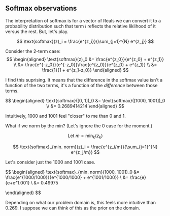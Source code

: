 ## Softmax observations

The interpretation of softmax is for a vector of Reals we can convert it to a probability distribution such that term $i$ reflects the relative liklihood of it versus the rest. But, let's play.

$$
\text{softmax}(z)_i = \frac{e^{z_i}}{\sum_{j=1}^{N} e^{z_j}}
$$

Consider the 2-term case:
$$
\begin{aligned}
\text{softmax}(z)_0 &= \frac{e^{z_0}}{e^{z_0} + e^{z_1}} \\
                    &= \frac{e^{-z_0}}{e^{-z_0}}\frac{e^{z_0}}{e^{z_0} + e^{z_1}} \\
                    &= \frac{1}{1 + e^{z_1-z_0}}
\end{aligned}
$$

I find this suprising. It means that the difference in the softmax value isn't a function of the two terms, it's a function of the _difference_ between those terms.

$$
\begin{aligned}
\text{softmax}([0, 1])_0 &= \text{softmax}([1000, 1001])_0 \\
&= 0.2689414214
\end{aligned}
$$

Intuitively, 1000 and 1001 feel "closer" to me than 0 and 1.

What if we norm by the min? (Let's ignore the 0 case for the moment.)

$$
\text{Let } m = \min_k(z_k)
$$

$$
\text{softmax}_{min. norm}(z)_i = \frac{e^{z_i/m}}{\sum_{j=1}^{N} e^{z_j/m}}
$$

Let's consider just the 1000 and 1001 case.

$$
\begin{aligned}
\text{softmax}_{min. norm}(1000, 1001)_0 &= \frac{e^{1000/1000}}{e^{1000/1000} + e^{1001/1000}} \\
&= \frac{e}{e+e^1.001} \\
&= 0.49975

\end{aligned}
$$

Depending on what our problem domain is, this feels more intuitive than 0.269. I suppose we can think of this as the prior on the domain.

